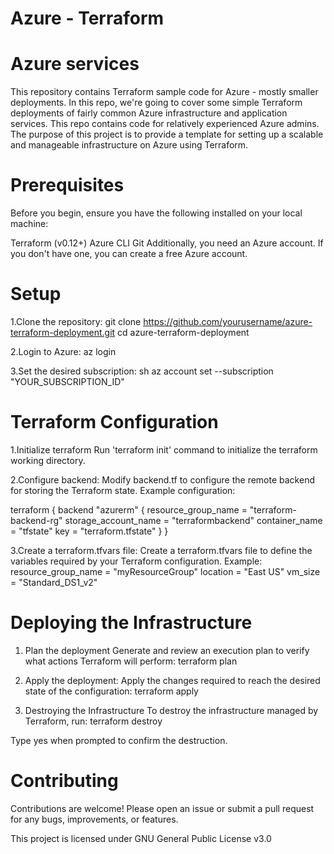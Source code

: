 # Azure - Terraform
# Azure services
This repository contains Terraform sample code for Azure - mostly smaller deployments.
In this repo, we're going to cover some simple Terraform deployments of fairly common Azure infrastructure and application services.
This repo contains code for relatively experienced Azure admins. The purpose of this project is to provide a template for setting up a scalable and manageable infrastructure on Azure using Terraform.

# Prerequisites 
Before you begin, ensure you have the following installed on your local machine:

Terraform (v0.12+)
Azure CLI
Git
Additionally, you need an Azure account. If you don't have one, you can create a free Azure account.

# Setup
1.Clone the repository:
git clone https://github.com/yourusername/azure-terraform-deployment.git
cd azure-terraform-deployment

2.Login to Azure:
az login

3.Set the desired subscription:
sh
az account set --subscription "YOUR_SUBSCRIPTION_ID"

# Terraform Configuration
1.Initialize terraform
Run 'terraform init' command to initialize the terraform working directory.

2.Configure backend:
Modify backend.tf to configure the remote backend for storing the Terraform state. Example configuration:

terraform {
  backend "azurerm" {
    resource_group_name   = "terraform-backend-rg"
    storage_account_name  = "terraformbackend"
    container_name        = "tfstate"
    key                   = "terraform.tfstate"
  }
}

3.Create a terraform.tfvars file:
Create a terraform.tfvars file to define the variables required by your Terraform configuration. Example:
resource_group_name = "myResourceGroup"
location            = "East US"
vm_size             = "Standard_DS1_v2"

# Deploying the Infrastructure
1. Plan the deployment
Generate and review an execution plan to verify what actions Terraform will perform:
terraform plan

2. Apply the deployment:
Apply the changes required to reach the desired state of the configuration:
terraform apply

3. Destroying the Infrastructure
To destroy the infrastructure managed by Terraform, run: terraform destroy

Type yes when prompted to confirm the destruction.

# Contributing
Contributions are welcome! Please open an issue or submit a pull request for any bugs, improvements, or features.


This project is licensed under GNU General Public License v3.0
